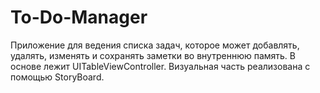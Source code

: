 # To-Do-Manager
Приложение для ведения списка задач, которое может добавлять, удалять, изменять и сохранять заметки во внутреннюю память. В основе лежит UITableViewController. Визуальная часть реализована с помощью StoryBoard.
